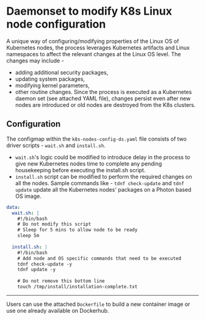 # Daemonset to modify K8s Linux node configuration

A unique way of configuring/modifying properties of the Linux OS of Kubernetes nodes, the process leverages Kubernetes artifacts and Linux namespaces to affect the relevant changes at the Linux OS level. The changes may include -
- adding additional security packages, 
- updating system packages, 
- modifying kernel parameters,
- other routine changes.
Since the process is executed as a Kubernetes daemon set (see attached YAML file), changes persist even after new nodes are introduced or old nodes are destroyed from the K8s clusters.  

## Configuration
The configmap within the `k8s-nodes-config-ds.yaml` file consists of two driver scripts - `wait.sh` and `install.sh`. 
* `wait.sh`'s logic could be modified to introduce delay in the process to give new Kubernetes nodes time to complete any pending housekeeping before executing the install.sh script.  
* `install.sh` script can be modified to perform the required changes on all the nodes. Sample commands like  - `tdnf check-update` and `tdnf update` update all the Kubernetes nodes' packages on a Photon based OS image.

```yaml
data:
  wait.sh: |
    #!/bin/bash
    # Do not modify this script
    # Sleep for 5 mins to allow node to be ready
    sleep 5m
    
  install.sh: |
    #!/bin/bash
    # Add node and OS specific commands that need to be executed
    tdnf check-update -y
    tdnf update -y
    
    # Do not remove this bottom line
    touch /tmp/install/installation-complete.txt
```
---

Users can use the attached `Dockerfile` to build a new container image or use one already available on Dockerhub. 
